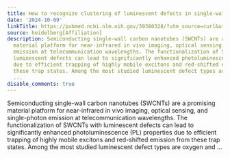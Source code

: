 ```yaml
---
title: How to recognize clustering of luminescent defects in single-wall carbon nanotubes
date: '2024-10-09'
linkTitle: https://pubmed.ncbi.nlm.nih.gov/39380328/?utm_source=curl&utm_medium=rss&utm_campaign=pubmed-2&utm_content=1FakS-2QOkCT8HsMOQP1bCRQ4YzyumYOmxmF0moLsQ3dFB1E9V&fc=20220326224207&ff=20241009193154&v=2.18.0.post9+e462414
source: heidelberg[Affiliation]
description: Semiconducting single-wall carbon nanotubes (SWCNTs) are a promising
  material platform for near-infrared in vivo imaging, optical sensing, and single-photon
  emission at telecommunication wavelengths. The functionalization of SWCNTs with
  luminescent defects can lead to significantly enhanced photoluminescence (PL) properties
  due to efficient trapping of highly mobile excitons and red-shifted emission from
  these trap states. Among the most studied luminescent defect types are oxygen and
  ...
disable_comments: true
---
```

Semiconducting single-wall carbon nanotubes (SWCNTs) are a promising material platform for near-infrared in vivo imaging, optical sensing, and single-photon emission at telecommunication wavelengths. The functionalization of SWCNTs with luminescent defects can lead to significantly enhanced photoluminescence (PL) properties due to efficient trapping of highly mobile excitons and red-shifted emission from these trap states. Among the most studied luminescent defect types are oxygen and ...